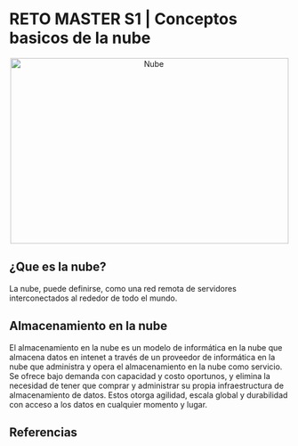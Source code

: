 # RETO MASTER S1 | Conceptos basicos de la nube

<center><img src="https://storage.googleapis.com/icemdweb-wp-uploads/2018/03/896be30b-cloud-computing-que-es-.jpg" alt="Nube" height="333" width="500"></center>

## ¿Que es la nube?

La nube, puede definirse, como una red remota de servidores interconectados al rededor de todo el mundo.

## Almacenamiento en la nube

El almacenamiento en la nube es un modelo de informática en la nube que almacena datos en intenet a través de un proveedor de informática en la nube que administra y opera el almacenamiento en la nube como servicio. Se ofrece bajo demanda con capacidad y costo oportunos, y elimina la necesidad de tener que comprar y administrar su propia infraestructura de almacenamiento de datos. Estos otorga agilidad, escala global y durabilidad con acceso a los datos en cualquier momento y lugar.  

## Referencias
